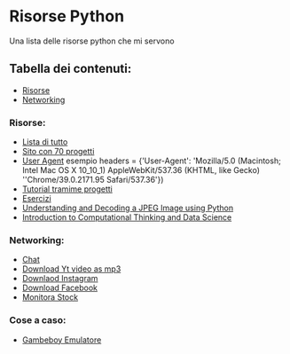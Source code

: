 # Risorse Python

Una lista delle risorse python che mi servono

## Tabella dei contenuti:

- [Risorse](#risorse)
- [Networking](#networking)

### Risorse:

- [Lista di tutto](https://awesome-python.com/)
- [Sito con 70 progetti](https://www.theinsaneapp.com/2021/06/list-of-python-projects-with-source-code-and-tutorials.html)
- [User Agent](http://www.useragentstring.com/pages/useragentstring.php?name=Chrome)
  esempio headers = {'User-Agent': 'Mozilla/5.0 (Macintosh; Intel Mac OS X 10_10_1) AppleWebKit/537.36 (KHTML, like
  Gecko) ''Chrome/39.0.2171.95 Safari/537.36'})
- [Tutorial tramime progetti](https://github.com/tuvtran/project-based-learning/blob/master/README.md#python)
- [Esercizi](https://rosettacode.org/wiki/Category:Python)
- [Understanding and Decoding a JPEG Image using Python](https://yasoob.me/posts/understanding-and-writing-jpeg-decoder-in-python/)
- [Introduction to Computational Thinking and Data Science](https://ocw.mit.edu/courses/electrical-engineering-and-computer-science/6-0002-introduction-to-computational-thinking-and-data-science-fall-2016/)

### Networking:

- [Chat](https://github.com/MysteryCoder456/PythonChatCLI/blob/master/server.py)
- [Download Yt video as mp3](https://gist.github.com/Shell1500/d8516351513ac5f89283ccd905637837)
- [Downlaod Instagram](https://github.com/sameera-madushan/InstaSave)
- [Download Facebook](https://github.com/sameera-madushan/Facebook-Video-Downloader)
- [Monitora Stock](https://github.com/jkwill87/stonky)

### Cose a caso:

- [Gambeboy Emulatore](https://github.com/Baekalfen/PyBoy)


